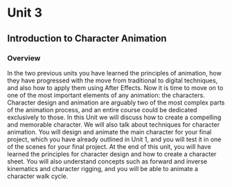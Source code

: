 # Unit 3

## Introduction to Character Animation

### Overview

In the two previous units you have learned the principles of animation, how they have progressed with the move from traditional to digital techniques, and also how to apply them using After Effects. Now it is time to move on to one of  the most important elements of any animation: the characters. Character design and animation are arguably two of the most complex parts of the animation process, and an entire course could be dedicated exclusively to those. In this Unit we will discuss how to create a compelling and memorable character. We will also talk about techniques for character animation. You will design and animate the main character for your final project, which you have already outlined in Unit 1, and you will test it in one of the scenes for your final project. At the end of this unit, you will have learned the principles for character design and how to create a character sheet. You will also understand concepts such as forward and inverse kinematics and character rigging, and you will be able to animate a character walk cycle.





